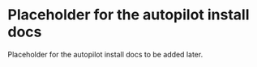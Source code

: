 # Placeholder for the autopilot install docs

Placeholder for the autopilot install docs to be added later.
